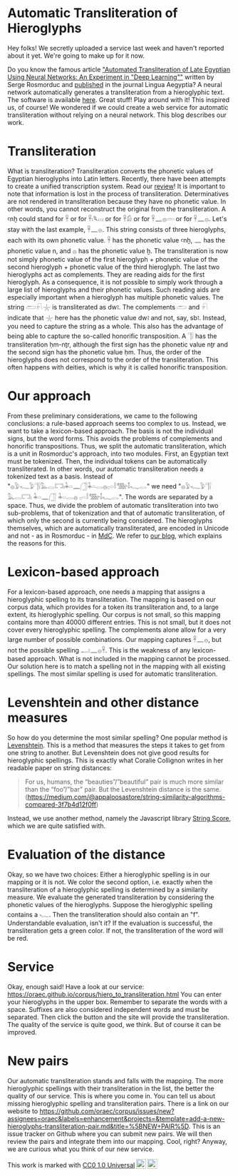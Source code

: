 # Automatic Transliteration of Hieroglyphs

Hey folks! We secretly uploaded a service last week and haven't reported about it yet. We're going to make up for it now.

Do you know the famous article ["Automated Transliteration of Late Egyptian Using Neural Networks: An Experiment in "Deep Learning""](https://www.academia.edu/68086359/Automated_Transliteration_of_Late_Egyptian_Using_Neural_Networks_An_Experiment_in_Deep_Learning_) written by Serge Rosmorduc and [published](https://aegyptiaca.uni-muenster.de/Record/120091) in the journal Lingua Aegyptia? A neural network automatically generates a transliteration from a hieroglyphic text. The software is available [here](https://gitlab.cnam.fr/gitlab/rosmorse/ramses-trl). Great stuff! Play around with it! This inspired us, of course! We wondered if we could create a web service for automatic transliteration without relying on a neural network. This blog describes our work.

# Transliteration

What is transliteration? Transliteration converts the phonetic values of Egyptian hieroglyphs into Latin letters. Recently, there have been attempts to create a unified transcription system. Read our [review](https://oraec.github.io/2023/08/24/leiden-unified-transliteration.html)! It is important to note that information is lost in the process of transliteration. Determinatives are not rendered in transliteration because they have no phonetic value. In other words, you cannot reconstruct the original from the transliteration. A ꜥnḫ could stand for 𓋹 or for 𓋹𓏤𓆰𓏥 or for 𓋹𓀁 or for 𓋹𓈖𓐍𓏛 or for 𓋹𓈖𓐍. Let's stay with the last example, 𓋹𓈖𓐍. This string consists of three hieroglyphs, each with its own phonetic value. 𓋹 has the phonetic value ꜥnḫ, 𓈖 has the phonetic value n, and 𓐍 has the phonetic value ḫ. The transliteration is now not simply phonetic value of the first hieroglyph + phonetic value of the second hieroglyph + phonetic value of the third hieroglyph. The last two hieroglyphs act as complements. They are reading aids for the first hieroglyph. As a consequence, it is not possible to simply work through a large list of hieroglyphs and their phonetic values. Such reading aids are especially important when a hieroglyph has multiple phonetic values. The string 𓂧𓍯𓇼 is transliterated as dwꜣ. The complements 𓂧 and 𓍯 indicate that 𓇼 here has the phonetic value dwꜣ and not, say, sbꜣ. Instead, you need to capture the string as a whole. This also has the advantage of being able to capture the so-called honorific transposition. A 𓊹𓍛 has the transliteration ḥm-nṯr, although the first sign has the phonetic value nṯr and the second sign has the phonetic value ḥm. Thus, the order of the hieroglyphs does not correspond to the order of the transliteration. This often happens with deities, which is why it is called honorific transposition.

# Our approach

From these preliminary considerations, we came to the following conclusions: a rule-based approach seems too complex to us. Instead, we want to take a lexicon-based approach. The basis is not the individual signs, but the word forms. This avoids the problems of complements and honorific transpositions. Thus, we split the automatic transliteration, which is a unit in Rosmorduc's approach, into two modules. First, an Egyptian text must be tokenized. Then, the individual tokens can be automatically transliterated. In other words, our automatic transliteration needs a tokenized text as a basis. Instead of "𓐍𓅱𓆑𓅱𓊹𓍛𓅓𓂋𓉐𓏤𓇓𓏏𓈖𓃂𓇓𓏏𓂋𓐍𓊪𓏏𓎛𓅢𓄤𓆑𓂋" we need "𓐍𓅱𓆑𓅱𓊹𓍛 𓅓𓂋𓉐𓏤 𓇓𓏏𓈖𓃂 𓇓𓏏𓂋𓐍 𓊪𓏏𓎛𓅢𓄤𓆑𓂋". The words are separated by a space. Thus, we divide the problem of automatic transliteration into two sub-problems, that of tokenization and that of automatic transliteration, of which only the second is currently being considered. The hieroglyphs themselves, which are automatically transliterated, are encoded in Unicode and not - as in Rosmorduc - in [MdC](https://en.wikipedia.org/w/index.php?title=Manuel_de_Codage&oldid=1012543887). We refer to [our blog](https://oraec.github.io/2022/09/28/recommendations-encoding-hieroglyphs.html), which explains the reasons for this.

# Lexicon-based approach

For a lexicon-based approach, one needs a mapping that assigns a hieroglyphic spelling to its transliteration. The mapping is based on our corpus data, which provides for a token its transliteration and, to a large extent, its hieroglyphic spelling. Our corpus is not small, so this mapping contains more than 40000 different entries. This is not small, but it does not cover every hieroglyphic spelling. The complements alone allow for a very large number of possible combinations. Our mapping captures 𓋹𓈖𓐍, but not the possible spelling 𓂝𓈖𓐍𓋹. This is the weakness of any lexicon-based approach. What is not included in the mapping cannot be processed. Our solution here is to match a spelling not in the mapping with all existing spellings. The most similar spelling is used for automatic transliteration.

# Levenshtein and other distance measures

So how do you determine the most similar spelling? One popular method is [Levenshtein](https://en.wikipedia.org/w/index.php?title=Levenshtein_distance&oldid=1169975534). This is a method that measures the steps it takes to get from one string to another. But Levenshtein does not give good results for hieroglyphic spellings. This is exactly what Coralie Collignon writes in her readable paper on string distances:

> For us, humans, the “beauties”/”beautiful” pair is much more similar than the “foo”/”bar” pair. But the Levenshtein distance is the same. (<https://medium.com/@appaloosastore/string-similarity-algorithms-compared-3f7b4d12f0ff>)

Instead, we use another method, namely the Javascript library [String Score](https://github.com/joshaven/string_score), which we are quite satisfied with.

# Evaluation of the distance

Okay, so we have two choices: Either a hieroglyphic spelling is in our mapping or it is not. We color the second option, i.e. exactly when the transliteration of a hieroglyphic spelling is determined by a similarity measure. We evaluate the generated transliteration by considering the phonetic values of the hieroglyphs. Suppose the hieroglyphic spelling contains a 𓆑. Then the transliteration should also contain an "f". Understandable evaluation, isn't it? If the evaluation is successful, the transliteration gets a green color. If not, the transliteration of the word will be red.

# Service

Okay, enough said! Have a look at our service: <https://oraec.github.io/corpus/hiero_to_transliteration.html> You can enter your hieroglyphs in the upper box. Remember to separate the words with a space. Suffixes are also considered independent words and must be separated. Then click the button and the site will provide the transliteration. The quality of the service is quite good, we think. But of course it can be improved.

# New pairs

Our automatic transliteration stands and falls with the mapping. The more hieroglyphic spellings with their transliteration in the list, the better the quality of our service. This is where you come in. You can tell us about missing hieroglyphic spelling and transliteration pairs. There is a link on our website to <https://github.com/oraec/corpus/issues/new?assignees=oraec&labels=enhancement&projects=&template=add-a-new-hieroglyphs-transliteration-pair.md&title=%5BNEW+PAIR%5D>. This is an issue tracker on Github where you can submit new pairs. We will then review the pairs and integrate them into our mapping. Cool, right? Anyway, we are curious what you think of our new service.

<p xmlns:cc="http://creativecommons.org/ns#" >This work is marked with <a href="http://creativecommons.org/publicdomain/zero/1.0?ref=chooser-v1" target="_blank" rel="license noopener noreferrer" style="display:inline-block;">CC0 1.0 Universal<img style="height:22px!important;margin-left:3px;vertical-align:text-bottom;" src="https://mirrors.creativecommons.org/presskit/icons/cc.svg?ref=chooser-v1"><img style="height:22px!important;margin-left:3px;vertical-align:text-bottom;" src="https://mirrors.creativecommons.org/presskit/icons/zero.svg?ref=chooser-v1"></a></p>
